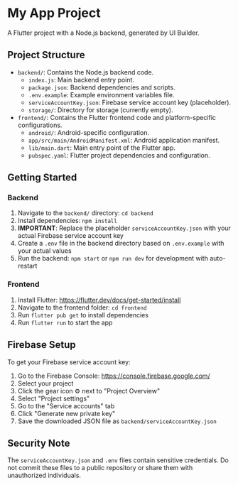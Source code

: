
# My App Project
A Flutter project with a Node.js backend, generated by UI Builder.
## Project Structure
- `backend/`: Contains the Node.js backend code.
  - `index.js`: Main backend entry point.
  - `package.json`: Backend dependencies and scripts.
  - `.env.example`: Example environment variables file.
  - `serviceAccountKey.json`: Firebase service account key (placeholder).
  - `storage/`: Directory for storage (currently empty).
- `frontend/`: Contains the Flutter frontend code and platform-specific configurations.
  - `android/`: Android-specific configuration.
  - `app/src/main/AndroidManifest.xml`: Android application manifest.
  - `lib/main.dart`: Main entry point of the Flutter app.
  - `pubspec.yaml`: Flutter project dependencies and configuration.
## Getting Started
### Backend
1. Navigate to the `backend/` directory: `cd backend`
2. Install dependencies: `npm install`
3. **IMPORTANT**: Replace the placeholder `serviceAccountKey.json` with your actual Firebase service account key
4. Create a `.env` file in the backend directory based on `.env.example` with your actual values
5. Run the backend: `npm start` or `npm run dev` for development with auto-restart
### Frontend
1. Install Flutter: https://flutter.dev/docs/get-started/install
2. Navigate to the frontend folder: `cd frontend`
3. Run `flutter pub get` to install dependencies
4. Run `flutter run` to start the app
## Firebase Setup
To get your Firebase service account key:
1. Go to the Firebase Console: https://console.firebase.google.com/
2. Select your project
3. Click the gear icon ⚙️ next to "Project Overview"
4. Select "Project settings"
5. Go to the "Service accounts" tab
6. Click "Generate new private key"
7. Save the downloaded JSON file as `backend/serviceAccountKey.json`
## Security Note
The `serviceAccountKey.json` and `.env` files contain sensitive credentials. Do not commit these files to a public repository or share them with unauthorized individuals.
